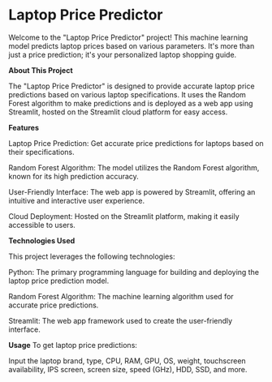 # Laptop Price Predictor

Welcome to the "Laptop Price Predictor" project! This machine learning model predicts laptop prices based on various parameters. It's more than just a price prediction; it's your personalized laptop shopping guide.

**About This Project**

The "Laptop Price Predictor" is designed to provide accurate laptop price predictions based on various laptop specifications. It uses the Random Forest algorithm to make predictions and is deployed as a web app using Streamlit, hosted on the Streamlit cloud platform for easy access.

**Features**

Laptop Price Prediction: Get accurate price predictions for laptops based on their specifications.

Random Forest Algorithm: The model utilizes the Random Forest algorithm, known for its high prediction accuracy.

User-Friendly Interface: The web app is powered by Streamlit, offering an intuitive and interactive user experience.

Cloud Deployment: Hosted on the Streamlit platform, making it easily accessible to users.

**Technologies Used**

This project leverages the following technologies:

Python: The primary programming language for building and deploying the laptop price prediction model.

Random Forest Algorithm: The machine learning algorithm used for accurate price predictions.

Streamlit: The web app framework used to create the user-friendly interface.


**Usage**
To get laptop price predictions:

Input the laptop brand, type, CPU, RAM, GPU, OS, weight, touchscreen availability, IPS screen, screen size, speed (GHz), HDD, SSD, and more.
